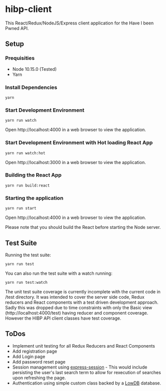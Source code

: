 # hibp-client

This React/Redux/NodeJS/Express client application for the Have I been Pwned API.

## Setup
### Prequisities
- Node 10.15.0 (Tested)
- Yarn
### Install Dependencies
```
yarn
```

### Start Development Environment
```
yarn run watch
```
Open http://localhost:4000 in a web browser to view the application.

### Start Development Environment with Hot loading React App
```
yarn run watch:hot
```
Open http://localhost:3000 in a web browser to view the application.

### Building the React App
```
yarn run build:react
```

### Starting the application
```
yarn run start
```
Open http://localhost:4000 in a web browser to view the application.

Please note that you should build the React before starting the Node server.

## Test Suite
Running the test suite:
```
yarn run test
```
You can also run the test suite with a watch running:
```
yarn run test:watch
```

The unit test suite coverage is currently incomplete with the current code in /test directory. It was intended to cover the server side code, Redux reducers and React components with a test driven development approach. Sadly this was dropped due to time constraints with only the Basic view (http://localhost:4000/test) having reducer and component coverage. However the HIBP API client classes have test coverage.

## ToDos
- Implement unit testing for all Redux Reducers and React Components
- Add registration page
- Add Login page
- Add password reset page
- Session management using [express-session](https://github.com/expressjs/session) - This would include persisting the user's last search term to allow for rexecution of searches upon refreshing the page.
- Authentication using simple custom class backed by a [LowDB](https://github.com/typicode/lowdb) database.